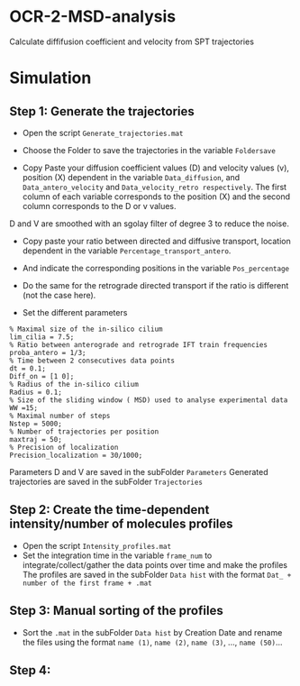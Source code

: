 # OCR-2-MSD-analysis
Calculate diffifusion coefficient and velocity from SPT trajectories


# Simulation
## Step 1: Generate the trajectories
- Open the script `Generate_trajectories.mat`
- Choose the Folder to save the trajectories in the variable `Foldersave`

- Copy Paste your diffusion coefficient values (D) and velocity values (v), position (X) dependent in the variable `Data_diffusion`, and `Data_antero_velocity` and `Data_velocity_retro respectively`.
The first column of each variable corresponds to the position (X) and the second column corresponds to the D or v values.

D and V are smoothed with an sgolay filter of degree 3 to reduce the noise.

- Copy paste your ratio between directed and diffusive transport, location dependent in the variable `Percentage_transport_antero`.
- And indicate the corresponding positions in the variable `Pos_percentage`

- Do the same for the retrograde directed transport if the ratio is different (not the case here).

- Set the different parameters

```
% Maximal size of the in-silico cilium
lim_cilia = 7.5;
% Ratio between anterograde and retrograde IFT train frequencies
proba_antero = 1/3;
% Time between 2 consecutives data points
dt = 0.1;
Diff_on = [1 0];
% Radius of the in-silico cilium
Radius = 0.1;
% Size of the sliding window ( MSD) used to analyse experimental data 
WW =15;
% Maximal number of steps
Nstep = 5000;
% Number of trajectories per position
maxtraj = 50;
% Precision of localization
Precision_localization = 30/1000;
```
Parameters D and V are saved in the subFolder `Parameters`
Generated trajectories are saved in the subFolder `Trajectories`

## Step 2: Create the time-dependent intensity/number of molecules profiles 

- Open the script `Intensity_profiles.mat`
- Set the integration time in the variable `frame_num` to integrate/collect/gather the data points over time and make the profiles
The profiles are saved in the subFolder `Data hist` with the format `Dat_ + number of the first frame + .mat`

## Step 3: Manual sorting of the profiles
- Sort the `.mat` in the subFolder `Data hist` by Creation Date and rename the files using the format `name (1)`, `name (2)`, `name (3)`, ..., `name (50)`...

## Step 4: 


